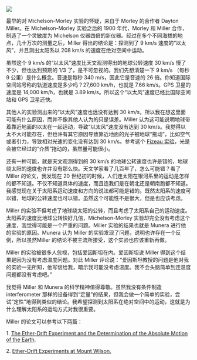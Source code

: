 <div class="captioned-image-container">

![](https://substackcdn.com/image/fetch/w_1456,c_limit,f_auto,q_auto:good,fl_progressive:steep/https%3A%2F%2Fbucketeer-e05bbc84-baa3-437e-9518-adb32be77984.s3.amazonaws.com%2Fpublic%2Fimages%2F1c48edf7-1545-4e45-a880-886ce8cd1a8a_586x691.jpeg)


最早的对 Michelson-Morley 实验的怀疑，来自于 Morley 的合作者 Dayton Miller。在 Michelson-Morley 实验之后的 1900 年代，Morley 和 Miller 合作，制造了一个灵敏度为 Michelson 仪器四倍的新仪器。经过在多个不同海拔的地点，几十万次的测量之后，Miller 得出的结论是：探测到了 9 km/s 速度的“以太风”，并且测出太阳系以 208 km/s 的速度在绝对空间中运动。

虽然这个 9 km/s 的“以太风”速度比天文观测得出的地球公转速度 30 km/s 慢了不少，但也达到预期的 1/3 了，是不可忽视的。我们先想清楚一下 9 km/s （每秒 9 公里）是什么概念。音速是每秒 340 m/s，因此它是音速的 26 倍。你知道国际空间站号称的轨道速度是多少吗？27,600 km/h，也就是 7.66 km/s。GPS 卫星的速度是 14,000 km/h，也就是 3.89 km/s。所以这个“以太风”速度已经比国际空间站和 GPS 卫星还快。

<span>其他人的实验测出来的“以太风”速度也远没有达到 30 km/s，所以我在想这里面可能有什么原因，而并不像其他人认为的只是误差。Miller 认为这可能说明地球带着靠近地面的以太在一起运动，导致“以太风”速度没有达到 30 km/s。我觉得以太不大可能存在，但也许有其它原因导致靠近地面的光子被地球“拖动”，比如空气或者引力，导致相对光速的变化没有达到 30 km/s。参考这个</span> [Fizeau 实验](https://en.wikipedia.org/wiki/Fizeau_experiment)<span>，光是会被它经过的“介质”拖动的，虽然量可能很小。</span>

还有一种可能，就是天文观测得到的 30 km/s 的地球公转速度也许是错的，地球绕太阳的速度也许并没有那么快。天文学家看了几百年了，怎么可能错？看了 Miller 的论文，我发现在 20 世纪初的时候，人们连太阳在银河系里的运动是怎样的都不知道。不仅不知道具体的速度，而且连我们是在朝北还是朝南跑都不知道。我感觉现在关于太阳系运动速度和方向的说法都可能是错的。既然太阳系的速度可以错，地球的公转速度也可以错。虽然这个可能性不是很大，但是也应该考虑。

Miller 的实验不但考虑了地球绕太阳的公转，而且考虑了太阳系自己的运动速度。太阳系的速度比地球公转快好几倍，Michelson-Morley 实验却完全没有考虑这个速度，我觉得可能是一个严重的问题。Miller 实验的结果也就是 Munera 进行他的实验的原因。Munera 认为 Miller 的实验发现了问题，说明也许存在一个反例，所以虽然Miller 的结论不被主流所接受，这个实验也应该重新再做。

Miller 的实验被很多人忽视，包括爱因斯坦在内。爱因斯坦说 Miller 得到这个结果是因为没有考虑温度问题。对此 Miller 评论说：“爱因斯坦教授的问题是他对我的实验一无所知，他写信给我，暗示我可能没考虑温度。我不会头脑简单到连温度问题都没有考虑吧。”

我觉得 Miller 和 Munera 的科学精神值得尊敬。虽然我没有条件制造 interferometer 那样的设备得到“定量”的结果，但我会做一个简单的实验，尝试“定性”地得到类似的结论。我希望探测到太阳系在绝对空间中的运动，这就是为什么理解太阳系的运动方式对我很重要。

Miller 的论文可以参考以下两篇：

<span>1\.</span> [The Ether-Drift Experiment and the Determination of the Absolute Motion of the Earth](https://www.nature.com/articles/133162a0.pdf)<span>.</span>

<span>2\.</span> [Ether-Drift Experiments at Mount Wilson.](https://www.semanticscholar.org/paper/Ether-Drift-Experiments-at-Mount-Wilson-Miller/b17a22ae32431b7f9f2af15387c8428a67cae4de)<span></span>

